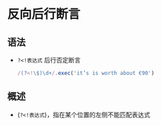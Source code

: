 # 反向后行断言

## 语法

+ `?<!表达式` 后行否定断言

  ```js
  /(?<!\$)\d+/.exec('it’s is worth about €90')
  ```

## 概述

+ (`?<!表达式`)，指在某个位置的左侧不能匹配表达式
